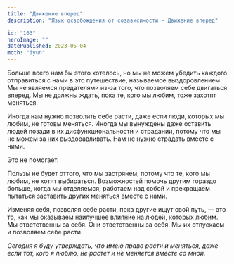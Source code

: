 ```yaml
---
title: "Движение вперед"
description: "Язык освобождения от созависимости - Движение вперед"

id: "163"
heroImage: ""
datePublished: 2023-05-04
moth: "iyun"
---
```


Больше всего нам бы этого хотелось, но мы не можем убедить каждого отправиться
с нами в это путешествие, называемое выздоровлением. Мы не являемся
предателями из-за того, что позволяем себе двигаться вперед. Мы не должны
ждать, пока те, кого мы любим, тоже захотят меняться.

Иногда нам нужно позволить себе расти, даже если люди, которых мы любим, не
готовы меняться. Иногда мы вынуждены даже оставить людей позади в их
дисфункциональности и страдании, потому что мы не можем за них выздоравливать.
Нам не нужно страдать вместе с ними.

Это не помогает.

Пользы не будет оттого, что мы застрянем, потому что те, кого мы любим, не
хотят выбираться. Возможностей помочь другим гораздо больше, когда мы
отделяемся, работаем над собой и прекращаем пытаться заставить других меняться
вместе с нами.

Изменяя себя, позволяя себе расти, пока другие ищут свой путь, — это то, как
мы оказываем наилучшее влияние на людей, которых любим. Мы ответственны за
себя. Они ответственны за себя. Мы их отпускаем и позволяем себе расти.

_Сегодня_ _я_ _буду_ _утверждать,_ _что_ _имею_ _право_ _расти_ _и_
_меняться,_ _даже_ _если_ _тот,_ _кого_ _я_ _люблю,_ _не_ _растет_ _и_ _не_
_меняется_ _вместе_ _со_ _мной._
